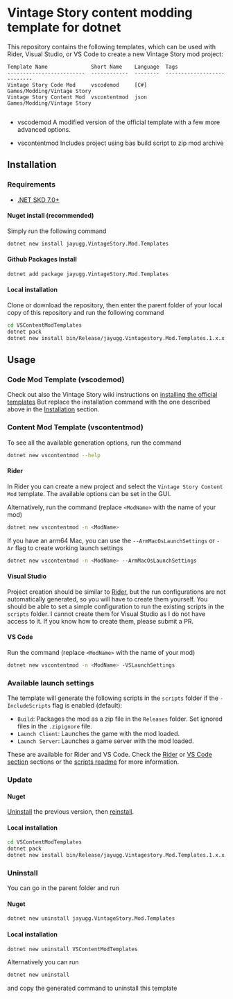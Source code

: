 # Vintage Story content modding template for dotnet
This repository contains the following templates, which can be used with Rider, Visual Studio, or VS Code to create a new Vintage Story mod project:
```
Template Name              Short Name    Language  Tags                       
-------------------------  ------------  --------  ---------------------------
Vintage Story Code Mod     vscodemod     [C#]      Games/Modding/Vintage Story
Vintage Story Content Mod  vscontentmod  json      Games/Modding/Vintage Story
         
```
- vscodemod
A modified version of the official template with a few more advanced options.

- vscontentmod
Includes project using bas build script to zip mod archive

## Installation

### Requirements
- [.NET SKD 7.0+](https://dotnet.microsoft.com/en-us/download)

#### Nuget install (recommended)
Simply run the following command
```bash
dotnet new install jayugg.VintageStory.Mod.Templates
```

#### Github Packages Install
```bash
dotnet add package jayugg.VintageStory.Mod.Templates
```

#### Local installation
Clone or download the repository, then enter the parent folder of your local copy of this repository and run the following command
```bash
cd VSContentModTemplates
dotnet pack
dotnet new install bin/Release/jayugg.Vintagestory.Mod.Templates.1.x.x.nupkg
```

## Usage

### Code Mod Template (vscodemod)
Check out also the Vintage Story wiki instructions on [installing the official templates](https://wiki.vintagestory.at/Modding:Setting_up_your_Development_Environment#Mod_Template_package)
But replace the installation command with the one described above in the [Installation](#Installation) section.

### Content Mod Template (vscontentmod)

To see all the available generation options, run the command
```bash
dotnet new vscontentmod --help
```

#### Rider
In Rider you can create a new project and select the `Vintage Story Content Mod` template.
The available options can be set in the GUI.

Alternatively, run the command (replace `<ModName>` with the name of your mod)
```bash
dotnet new vscontentmod -n <ModName>
```

If you have an arm64 Mac, you can use the `--ArmMacOsLaunchSettings` or `-Ar` flag to create working launch settings
```bash
dotnet new vscontentmod -n <ModName> --ArmMacOsLaunchSettings
```

#### Visual Studio
Project creation should be similar to [Rider](#Rider), but the run configurations are not automatically generated,
so you will have to create them yourself. You should be able to set a simple configuration to run the existing scripts in the `scripts` folder.
I cannot create them for Visual Studio as I do not have access to it. If you know how to create them, please submit a PR.

#### VS Code
Run the command (replace `<ModName>` with the name of your mod)
```bash
dotnet new vscontentmod -n <ModName> -VSLaunchSettings
```

### Available launch settings
The template will generate the following scripts in the `scripts` folder if the `-IncludeScripts` flag is enabled (default):
- `Build`: Packages the mod as a zip file in the `Releases` folder. Set ignored files in the `.zipignore` file.
- `Launch Client`: Launches the game with the mod loaded.
- `Launch Server`: Launches a game server with the mod loaded.

These are available for Rider and VS Code.
Check the [Rider](#Rider) or [VS Code section](#VS-Code) sections or the [scripts readme](scripts/readme.md) for more information.

### Update

#### Nuget
[Uninstall](#uninstall) the previous version, then [reinstall](#nuget-install-recommended).

#### Local installation
```bash
cd VSContentModTemplates
dotnet pack
dotnet new install bin/Release/jayugg.Vintagestory.Mod.Templates.1.x.x.nupkg --force
```

### Uninstall
You can go in the parent folder and run

#### Nuget

```bash
dotnet new uninstall jayugg.VintageStory.Mod.Templates
```

#### Local installation
```bash
dotnet new uninstall VSContentModTemplates
```

Alternatively you can run

```bash
dotnet new uninstall
```
and copy the generated command to uninstall this template